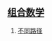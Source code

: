 
## [组合数学](https://leetcode-cn.com/tag/combinatorics)

1. [不同路径](../solutions/unique-paths/README.md)


